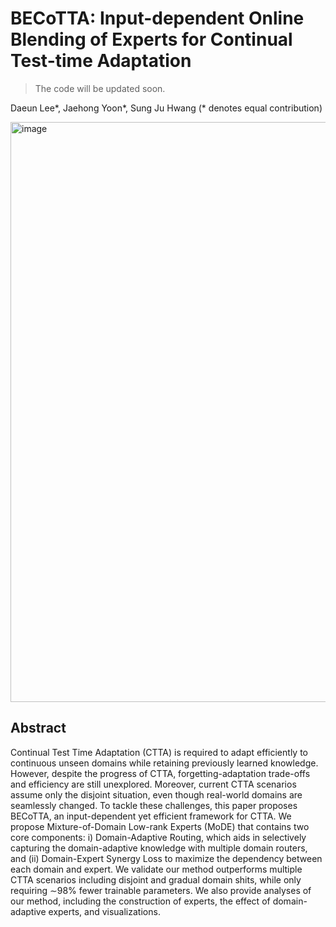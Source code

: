 # BECoTTA: Input-dependent Online Blending of Experts for Continual Test-time Adaptation
> The code will be updated soon. 

Daeun Lee*, Jaehong Yoon*, Sung Ju Hwang (* denotes equal contribution) 

<img width="928" alt="image" src="https://github.com/daeunni/BECoTTA/assets/62705839/511417bf-bb8b-46c2-81ec-7ab9c208b92e">

## Abstract 
Continual Test Time Adaptation (CTTA) is required to adapt efficiently to continuous unseen domains while retaining previously learned knowledge. However, despite the progress of
CTTA, forgetting-adaptation trade-offs and efficiency are still unexplored. Moreover, current CTTA scenarios assume only the disjoint situation, even though real-world domains are seamlessly changed. 
To tackle these challenges, this paper proposes BECoTTA, an input-dependent yet efficient framework for CTTA. We propose Mixture-of-Domain Low-rank Experts (MoDE) that contains two core components: i) Domain-Adaptive Routing, which aids in selectively capturing the domain-adaptive knowledge with multiple domain routers, and (ii) Domain-Expert Synergy Loss to maximize the dependency between each domain and expert. We validate our method outperforms multiple CTTA scenarios including disjoint and gradual domain shits, while only requiring ∼98% fewer trainable parameters. We also provide analyses of our method, including the construction of experts, the effect of domain-adaptive experts, and visualizations. 

